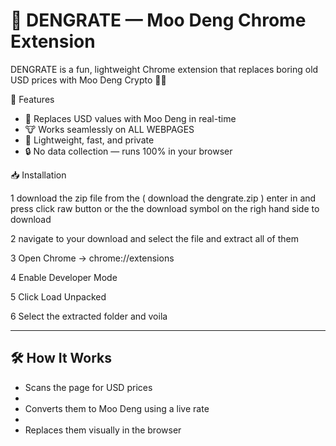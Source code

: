 # 🦛 DENGRATE — Moo Deng Chrome Extension

DENGRATE is a fun, lightweight Chrome extension that replaces boring old USD prices with Moo Deng Crypto 🦛💸

 🚀 Features

- 💸 Replaces USD values with Moo Deng in real-time
- 🐮 Works seamlessly on ALL WEBPAGES
- 🧠 Lightweight, fast, and private
- 🔒 No data collection — runs 100% in your browser

 📥 Installation

 1 download the zip file from the ( download the dengrate.zip ) enter in and press click raw button or the the download symbol on the righ hand side to download 
 
 2 navigate to your download and select the file and extract all of them 

 3 Open Chrome → chrome://extensions

 4 Enable Developer Mode

 5 Click Load Unpacked

 6 Select the extracted folder and voila


---

## 🛠️ How It Works

- Scans the page for USD prices
- 
- Converts them to Moo Deng using a live rate
- 
- Replaces them visually in the browser

